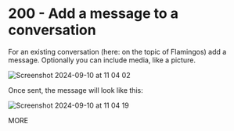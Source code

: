 # 200 - Add a message to a conversation

For an existing conversation (here: on the topic of Flamingos) add a message. Optionally you can include media, like a picture.

![Screenshot 2024-09-10 at 11 04 02](https://github.com/user-attachments/assets/89313fa9-843c-46af-b554-660cfde3b93d)

Once sent, the message will look like this:

![Screenshot 2024-09-10 at 11 04 19](https://github.com/user-attachments/assets/cd59b4f9-9bf5-4695-bfb4-39b943e77cdd)

MORE
